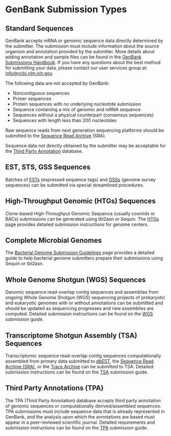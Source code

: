 # GenBank Submission Types

## Standard Sequences

GenBank accepts mRNA or genomic sequence data directly determined by the submitter. The submission must include information about the source organism and annotation provided by the submitter. More details about adding annotation and sample files can be found in the [GenBank Submissions Handbook](http://www.ncbi.nlm.nih.gov/books/NBK53707/). If you have any questions about the best method for submitting your data, please contact our user services group at: info@ncbi.nlm.nih.gov.

The following data are not accepted by GenBank:

*   Noncontiguous sequences
*   Primer sequences
*   Protein sequences with no underlying nucleotide submission
*   Sequence containing a mix of genomic and mRNA sequence
*   Sequences without a physical counterpart (consensus sequences)
*   Sequences with length less than 200 nucleotides

Raw sequence reads from next generation sequencing platforms should be submitted to the [Sequence Read Archive](http://www.ncbi.nlm.nih.gov/Traces/sra_sub/sub.cgi?&m=submissions&s=defaults) (SRA).

Sequence data not directly obtained by the submitter may be acceptable for the [Third Party Annotation](/genbank/TPA) database.

## EST, STS, GSS Sequences

Batches of [ESTs](http://www.ncbi.nlm.nih.gov/dbEST/) (expressed sequence tags) and [GSSs](http://www.ncbi.nlm.nih.gov/dbGSS/) (genome survey sequences) can be submitted via special streamlined procedures.

## High-Throughput Genomic (HTGs) Sequences

Clone-based High-Throughput Genomic Sequence (usually cosmids or BACs) submissions can be generated using tbl2asn or Sequin. The [HTGs](/genbank/htgs) page provides detailed submission instructions for genome centers.

## Complete Microbial Genomes

The [Bacterial Genome Submission Guidelines](/genbank/genomesubmit) page provides a detailed guide to help bacterial genome submitters prepare their submissions using Sequin or tbl2asn.

## Whole Genome Shotgun (WGS) Sequences

Genomic sequence read-overlap contig sequences and assemblies from ongoing Whole Genome Shotgun (WGS) sequencing projects of prokaryotic and eukaryotic genomes with or without annotations can be submitted and should be updated as sequencing progresses and new assemblies are computed. Detailed submission instructions can be found on the [WGS](/genbank/wgs) submission guide.

## Transcriptome Shotgun Assembly (TSA) Sequences

Transcriptomic sequence read-overlap contig sequences computationally assembled from primary data submitted to [dbEST](http://www.ncbi.nlm.nih.gov/dbEST/how_to_submit.html), the [Sequence Read Archive (SRA)](http://www.ncbi.nlm.nih.gov/Traces/sra/sra.cgi?cmd=show&f=concepts&m=doc&s=concepts), or the [Trace Archive](http://www.ncbi.nlm.nih.gov/Traces/trace.cgi?) can be submitted to TSA. Detailed submission instructions can be found on the [TSA](/genbank/TSA) submission guide.

## Third Party Annotations (TPA)

The TPA (Third Party Annotation) database accepts third party annotation of genomic sequences or computationally derived/assembled sequences. TPA submissions must include sequence data that is already represented in GenBank, and the analysis upon which the annotations are based must appear in a peer-reviewed scientific journal. Detailed requirements and submission instructions can be found on the [TPA](/genbank/tpa) submission guide.